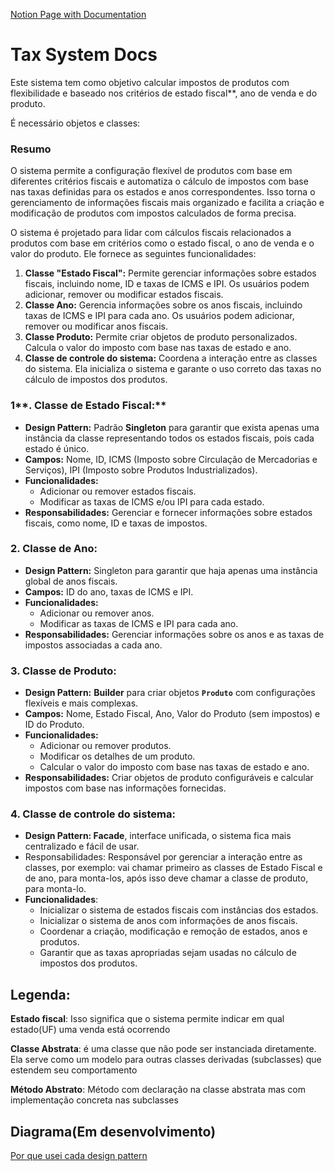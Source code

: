 [Notion Page with Documentation](https://insidious-debt-983.notion.site/Diagrama-146c66b842674dc0bf4579eb2d309843)
# Tax System Docs

Este sistema tem como objetivo calcular impostos de produtos com flexibilidade e baseado nos critérios de estado fiscal**, ano de venda e do produto. 

É necessário objetos e classes:

### Resumo

O sistema permite a configuração flexível de produtos com base em diferentes critérios fiscais e automatiza o cálculo de impostos com base nas taxas definidas para os estados e anos correspondentes. Isso torna o gerenciamento de informações fiscais mais organizado e facilita a criação e modificação de produtos com impostos calculados de forma precisa.

O sistema é projetado para lidar com cálculos fiscais relacionados a produtos com base em critérios como o estado fiscal, o ano de venda e o valor do produto. Ele fornece as seguintes funcionalidades:

1. **Classe "Estado Fiscal":** Permite gerenciar informações sobre estados fiscais, incluindo nome, ID e taxas de ICMS e IPI. Os usuários podem adicionar, remover ou modificar estados fiscais.
2. **Classe Ano:** Gerencia informações sobre os anos fiscais, incluindo taxas de ICMS e IPI para cada ano. Os usuários podem adicionar, remover ou modificar anos fiscais.
3. **Classe Produto:** Permite criar objetos de produto personalizados. Calcula o valor do imposto com base nas taxas de estado e ano.
4. **Classe de controle do sistema:** Coordena a interação entre as classes do sistema. Ela inicializa o sistema e garante o uso correto das taxas no cálculo de impostos dos produtos.

### 1**. Classe de Estado Fiscal:**

- **Design Pattern:**  Padrão **Singleton** para garantir que exista apenas uma instância da classe representando todos os estados fiscais, pois cada estado é único.
- **Campos:** Nome, ID, ICMS (Imposto sobre Circulação de Mercadorias e Serviços), IPI (Imposto sobre Produtos Industrializados).
- **Funcionalidades:**
    - Adicionar ou remover estados fiscais.
    - Modificar as taxas de ICMS e/ou IPI para cada estado.
- **Responsabilidades:** Gerenciar e fornecer informações sobre estados fiscais, como nome, ID e taxas de impostos.

### **2. Classe de Ano:**

- **Design Pattern:** Singleton para garantir que haja apenas uma instância global de anos fiscais.
- **Campos:** ID do ano, taxas de ICMS e IPI.
- **Funcionalidades:**
    - Adicionar ou remover anos.
    - Modificar as taxas de ICMS e IPI para cada ano.
- **Responsabilidades:** Gerenciar informações sobre os anos e as taxas de impostos associadas a cada ano.

### **3. Classe de Produto:**

- **Design Pattern:** **Builder** para criar objetos **`Produto`** com configurações flexíveis e mais complexas.
- **Campos:** Nome, Estado Fiscal, Ano, Valor do Produto (sem impostos) e ID do Produto.
- **Funcionalidades:**
    - Adicionar ou remover produtos.
    - Modificar os detalhes de um produto.
    - Calcular o valor do imposto com base nas taxas de estado e ano.
- **Responsabilidades:** Criar objetos de produto configuráveis e calcular impostos com base nas informações fornecidas.

### **4. Classe de controle do sistema:**

- **Design Pattern: Facade**, interface unificada, o sistema fica mais centralizado e fácil de usar.
- Responsabilidades: Responsável por gerenciar a interação entre as classes, por exemplo: vai chamar primeiro as classes de Estado Fiscal e de ano, para monta-los, após isso deve chamar a classe de produto, para monta-lo.
- **Funcionalidades**:
    - Inicializar o sistema de estados fiscais com instâncias dos estados.
    - Inicializar o sistema de anos com informações de anos fiscais.
    - Coordenar a criação, modificação e remoção de estados, anos e produtos.
    - Garantir que as taxas apropriadas sejam usadas no cálculo de impostos dos produtos.

## Legenda:

**Estado fiscal**: Isso significa que o sistema permite indicar em qual estado(UF) uma venda está ocorrendo

**Classe Abstrata**:  é uma classe que não pode ser instanciada diretamente. Ela serve como um modelo para outras classes derivadas (subclasses) que estendem seu comportamento

**Método Abstrato**: Método com declaração na classe abstrata mas com implementação concreta nas subclasses

## Diagrama(Em desenvolvimento)

[Por que usei cada design pattern](https://www.notion.so/Por-que-usei-cada-design-pattern-d3dc4c940428417880dbdaeb723030a3?pvs=21)
